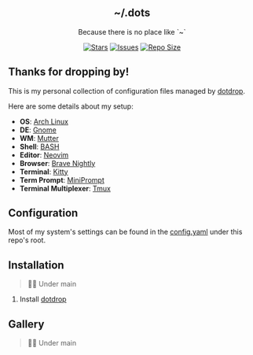 <p align="center">
  <h2 align="center">~/.dots</h2>
</p>

<p align="center">
	Because there is no place like `~`
</p>

<p align="center">
	<a href="https://github.com/Pocco81/.dots/stargazers">
		<img alt="Stars" src="https://img.shields.io/github/stars/Pocco81/.dots?style=for-the-badge&logo=starship&color=C9CBFF&logoColor=D9E0EE&labelColor=302D41"></a>
	<a href="https://github.com/Pocco81/.dots/issues">
		<img alt="Issues" src="https://img.shields.io/github/issues/Pocco81/.dots?style=for-the-badge&logo=gitbook&color=B5E8E0&logoColor=D9E0EE&labelColor=302D41"></a>
	<a href="https://github.com/Pocco81/.dots">
		<img alt="Repo Size" src="https://img.shields.io/github/repo-size/Pocco81/.dots?color=%23DDB6F2&label=SIZE&logo=codesandbox&style=for-the-badge&labelColor=302D41"/></a>
</p>

## Thanks for dropping by!

This is my personal collection of configuration files managed by [dotdrop](https://github.com/deadc0de6/dotdrop).

Here are some details about my setup:

+ **OS**: [Arch Linux](https://archlinux.org/)
+ **DE**: [Gnome](https://www.gnome.org)
+ **WM**: [Mutter](https://gitlab.gnome.org/GNOME/mutter)
+ **Shell**: [BASH](https://github.com/bminor/bash)
+ **Editor**: [Neovim](https://github.com/neovim/neovim/)
+ **Browser**: [Brave Nightly](https://brave.com/)
+ **Terminal**: [Kitty](https://github.com/kovidgoyal/kitty)
+ **Term Prompt**: [MiniPrompt](https://github.com/Pocco81/MiniPrompt)
+ **Terminal Multiplexer**: [Tmux](https://github.com/tmux/tmux)

## Configuration

Most of my system's settings can be found in the [config.yaml](https://github.com/Pocco81/.dots/blob/main/config.yaml) under this repo's root.

## Installation

> 👷🛑 Under main

1. Install [dotdrop](https://github.com/deadc0de6/dotdrop)

## Gallery

> 👷🛑 Under main
